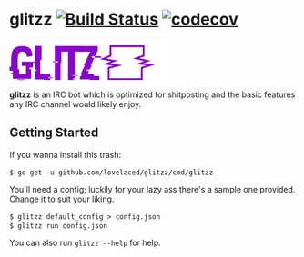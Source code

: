 # glitzz [![Build Status](https://travis-ci.org/lovelaced/glitzz.svg?branch=master)](https://travis-ci.org/lovelaced/glitzz) [![codecov](https://codecov.io/gh/lovelaced/glitzz/branch/master/graph/badge.svg)](https://codecov.io/gh/lovelaced/glitzz)
![glitzz logo](logo.png)

**glitzz** is an IRC bot which is optimized for shitposting and the basic features any IRC channel would likely enjoy.

## Getting Started

If you wanna install this trash:

    $ go get -u github.com/lovelaced/glitzz/cmd/glitzz

You'll need a config; luckily for your lazy ass there's a sample one provided. Change it to suit your liking.

    $ glitzz default_config > config.json
    $ glitzz run config.json

You can also run `glitzz --help` for help.
